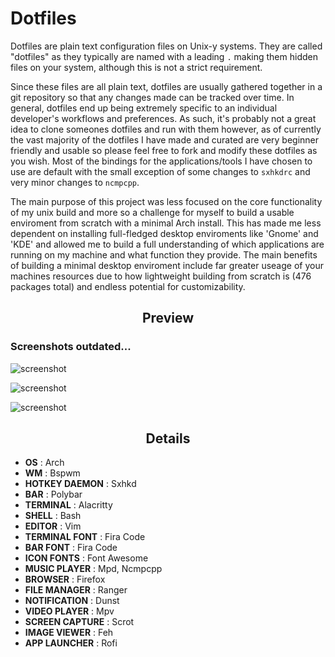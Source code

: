 Dotfiles
========

Dotfiles are plain text configuration files on Unix-y systems. They are called "dotfiles" as they typically are named with a leading `.` making them hidden files on your system, although this is not a strict requirement.

Since these files are all plain text, dotfiles are usually gathered together in a git repository so that any changes made can be tracked over time. In general, dotfiles end up being extremely specific to an individual developer's workflows and preferences. As such, it's probably not a great idea to clone someones dotfiles and run with them however, as of currently the vast majority of the dotfiles I have made and curated are very beginner friendly and usable so please feel free to fork and modify these dotfiles as you wish. Most of the bindings for the applications/tools I have chosen to use are default with the small exception of some changes to `sxhkdrc` and very minor changes to `ncmpcpp`.

The main purpose of this project was less focused on the core functionality of my unix build and more so a challenge for myself to build a usable enviroment from scratch with a minimal Arch install. This has made me less dependent on installing full-fledged desktop enviroments like 'Gnome' and 'KDE' and allowed me to build a full understanding of which applications are running on my machine and what function they provide. The main benefits of building a minimal desktop enviroment include far greater useage of your machines resources due to how lightweight building from scratch is (476 packages total) and endless potential for customizability.  

<h2 align="center">Preview</h2>

<h3>Screenshots outdated...</h3>

![screenshot](/screenshots/2020-09-26-184252_1366x768_scrot.png "ncmpcpp & ranger")

![screenshot](/screenshots/2020-09-26-184419_1366x768_scrot.png "Rofi")

![screenshot](/screenshots/2020-09-26-210343_1366x768_scrot.png "neofetch & dunst notifcation")

<h2 align="center">Details</h2>

+ **OS**                : Arch
+ **WM**                : Bspwm
+ **HOTKEY DAEMON**     : Sxhkd
+ **BAR**               : Polybar
+ **TERMINAL**          : Alacritty
+ **SHELL**             : Bash
+ **EDITOR**            : Vim
+ **TERMINAL FONT**     : Fira Code
+ **BAR FONT**          : Fira Code
+ **ICON FONTS**        : Font Awesome
+ **MUSIC PLAYER**      : Mpd, Ncmpcpp
+ **BROWSER**           : Firefox
+ **FILE MANAGER**      : Ranger
+ **NOTIFICATION**      : Dunst
+ **VIDEO PLAYER**      : Mpv
+ **SCREEN CAPTURE**    : Scrot
+ **IMAGE VIEWER**      : Feh
+ **APP LAUNCHER**      : Rofi
